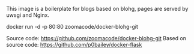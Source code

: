 This image is a boilerplate for blogs based on blohg, pages are served by uwsgi and Nginx.

docker run -d -p 80:80 zoomacode/docker-blohg-git

Source code: https://github.com/zoomacode/docker-blohg-git
Based on source code: https://github.com/p0bailey/docker-flask
